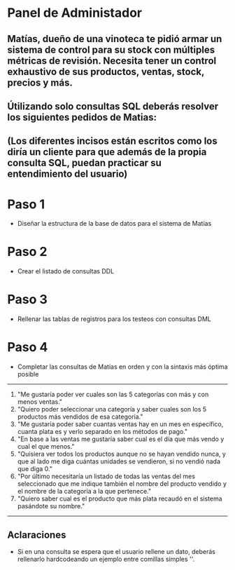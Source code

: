 # Panel de Administador
Matías, dueño de una vinoteca te pidió armar un sistema de control para su stock con múltiples métricas de revisión. Necesita tener un control exhaustivo de sus productos, ventas, stock, precios y más.
---
## Útilizando solo consultas SQL deberás resolver los siguientes pedidos de Matias:
(Los diferentes incisos están escritos como los diría un cliente para que además de la propia consulta SQL, puedan 
practicar su entendimiento del usuario)
---
# Paso 1
- Diseñar la estructura de la base de datos para el sistema de Matías
# Paso 2
- Crear el listado de consultas DDL
# Paso 3
- Rellenar las tablas de registros para los testeos con consultas DML
# Paso 4
- Completar las consultas de Matías en orden y con la sintaxis más óptima posible
---
1. "Me gustaría poder ver cuales son las 5 categorías con más y con menos ventas."
2. "Quiero poder seleccionar una categoría y saber cuales son los 5 productos más vendidos de esa categoría."
3. "Me gustaría poder saber cuantas ventas hay en un mes en específico, cuanta plata es y verlo separado en los métodos de pago."
4. "En base a las ventas me gustaría saber cual es el día que más vendo y cual el que menos."
5. "Quisiera ver todos los productos aunque no se hayan vendido nunca, y que al lado me diga cuántas unidades se vendieron, si no vendió nada que diga 0."
6. "Por último necesitaría un listado de todas las ventas del mes seleccionado que me indique también el nombre del producto vendido y el nombre de la categoría a la que pertenece."
7. "Quiero saber cual es el producto que más plata recaudó en el sistema pasándote su nombre."
---
## Aclaraciones
- Si en una consulta se espera que el usuario rellene un dato, deberás rellenarlo hardcodeando un ejemplo entre comillas simples ''.